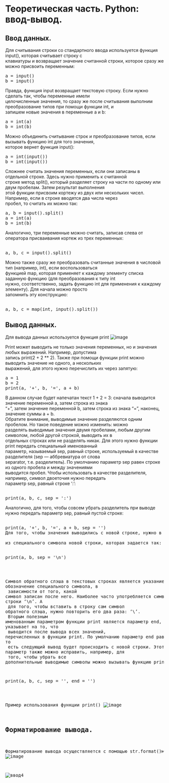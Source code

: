 # Теоретическая часть. Python: ввод-вывод.
## Ввод данных.
Для считывания строки со стандартного ввода используется функция input(), которая считывает строку с<br>
клавиатуры и возвращает значение считанной строки, которое сразу же можно присвоить переменным:
<pre>
a = input()
b = input()
</pre> 
Правда, функция input возвращает текстовую строку. Если нужно сделать так, чтобы переменные имели<br>
целочисленные значения, то сразу же после считывания выполним преобразование типов при помощи функции int, и<br>
запишем новые значения в переменные a и b:
<pre>
a = int(a)
b = int(b)
</pre>   
Можно объединить считывание строк и преобразование типов, если вызывать функцию int для того значения,<br>
которое вернет функция input():
<pre>
a = int(input())
b = int(input())
</pre>   
Сложнее считать значения переменных, если они записаны в отдельной строке. Здесь нужно применить к считанной<br>
строке метод split(), который разделяет строку на части по одному или двум пробелам. Затем результат выполнения<br>
этой функции присвоим кортежу из двух или нескольких чисел. Например, если в строке вводятся два числа через<br>
пробел, то считать их можно так:
<pre>
a, b = input().split()
a = int(a)
b = int(b)
</pre>   
Аналогично, три переменные можно считать, записав слева от оператора присваивания кортеж из трех переменных:
<pre> 
a, b, c = input().split()
</pre>   
Можно также сразу же преобразовать считанные значения в числовой тип (например, int), если воспользоваться<br>
функцией map, которая применяет к каждому элементу списка заданную функцию (для преобразования к типу int<br>
нужно, соответственно, задать функцию int для применения к каждому элементу). Для начала можно просто<br>
запомнить эту конструкцию:
<pre> 
a, b, c = map(int, input().split())
</pre> 
## Вывод данных.
Для вывода данных используется функция print
![image](https://github.com/tvgVita69/python_tasks/assets/98489171/2496c73f-6916-4702-ac66-f551b6d4bdaa)


Print может выводить не только значения переменных, но и значения любых выражений. Например, допустима<br>
запись print(2 + 2 ** 2). Также при помощи функции print можно выводить значение не одного, а нескольких<br>
выражений, для этого нужно перечислить их через запятую:
<pre>
a = 1
b = 2
print(a, '+', b, '=', a + b)
</pre>  
В данном случае будет напечатан текст 1 + 2 = 3: сначала выводится значение переменной a, затем строка из знака<br>
“+”, затем значение переменной b, затем строка из знака “=”, наконец, значение суммы a + b.<br>
Обратите внимание, выводимые значение разделяются одним пробелом. Но такое поведение можно изменить: можно<br>
разделять выводимые значения двумя пробелами, любым другим символом, любой другой строкой, выводить их в<br>
отдельных строках или не разделять никак. Для этого нужно функции print передать специальный именованный<br>
параметр, называемый sep, равный строке, используемый в качестве разделителя (sep — аббревиатура от слова<br>
separator, т.е. разделитель). По умолчанию параметр sep равен строке из одного пробела и между значениями<br>
выводится пробел. Чтобы использовать в качестве разделителя, например, символ двоеточия нужно передать<br>
параметр sep, равный строке ‘:’:
<pre>  
print(a, b, c, sep = ':')
</pre>  
Аналогично, для того, чтобы совсем убрать разделитель при выводе нужно передать параметр sep, равный пустой строке:
<pre>  
print(a, '+', b, '=', a + b, sep = '')
Для того, чтобы значения выводились с новой строке, нужно в качестве параметра sep передать строку, состоящую<br>
из специального символа новой строки, которая задается так:
<pre>  
print(a, b, sep = '\n')
</pre>  
Символ обратного слэша в текстовых строках является указанием на обозначение специального символа, в<br>
зависимости от того, какой символ записан после него. Наиболее часто употребляется символ новой строки ‘\n’. А<br>
для того, чтобы вставить в строку сам символ обратного слэша, нужно повторить его два раза: ‘\\’.<br>
Вторым полезным именованным параметром функции print является параметр end, который указывает на то, что<br>
выводится после вывода всех значений, перечисленных в функции print. По умолчанию параметр end равен ‘\n’, то<br>
есть следующий вывод будет происходить с новой строки. Этот параметр также можно исправить, например, для<br>
того, чтобы убрать все дополнительные выводимые символы можно вызывать функцию print так:
<pre>
print(a, b, c, sep = '', end = '')
</pre>  
Пример использования функции print()
![image](https://github.com/tvgVita69/python_tasks/assets/98489171/175baf97-fa4c-49af-93e4-992e96d1ef73)


## Форматирование вывода.
Форматирование вывода осуществляется с помощью str.format()метода
![image](https://github.com/tvgVita69/python_tasks/assets/98489171/491d541d-b7f6-4b01-af95-4c87305c258b)

![ввод4](https://github.com/tvgVita69/python_tasks/assets/98489171/ba2d55f7-2edc-4b9a-aac0-f3ff87b56c5d)




































